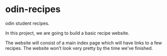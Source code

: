# odin-recipes
odin student recipes.

In this project, we are going to build a basic recipe website.

The website will consist of a main index page which will have links to a few recipes. The website won’t look very pretty by the time we've finished.